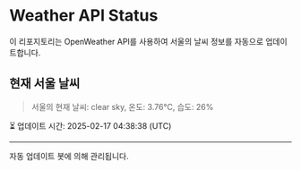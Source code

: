 
# Weather API Status

이 리포지토리는 OpenWeather API를 사용하여 서울의 날씨 정보를 자동으로 업데이트합니다.

## 현재 서울 날씨
> 서울의 현재 날씨: clear sky, 온도: 3.76°C, 습도: 26%

⏳ 업데이트 시간: 2025-02-17 04:38:38 (UTC)

---
자동 업데이트 봇에 의해 관리됩니다.
